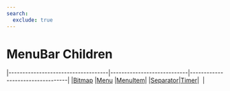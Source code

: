 ```yaml
---
search:
  exclude: true
---
```


<h1 class="heading"><span class="name">MenuBar Children</span></h1>

|------------------------------------|----------------------------|----------------------------------|
|[Bitmap](../objects/bitmap.md)      |[Menu](../objects/menu.md)  |[MenuItem](../objects/menuitem.md)|
|[Separator](../objects/separator.md)|[Timer](../objects/timer.md)|&nbsp;                            |

